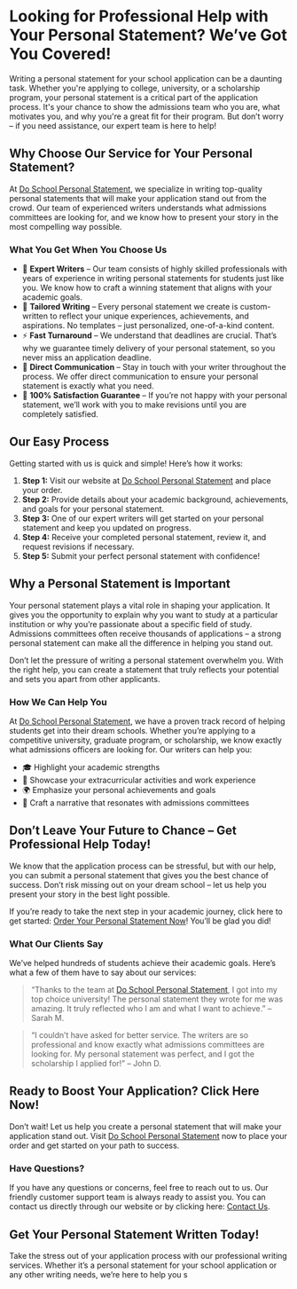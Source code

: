 # Looking for Professional Help with Your Personal Statement? We’ve Got You Covered!

Writing a personal statement for your school application can be a daunting task. Whether you're applying to college, university, or a scholarship program, your personal statement is a critical part of the application process. It's your chance to show the admissions team who you are, what motivates you, and why you're a great fit for their program. But don’t worry – if you need assistance, our expert team is here to help!

## Why Choose Our Service for Your Personal Statement?

At [Do School Personal Statement](https://tinyurl.com/topessay?keyword=do+school+personal+statement), we specialize in writing top-quality personal statements that will make your application stand out from the crowd. Our team of experienced writers understands what admissions committees are looking for, and we know how to present your story in the most compelling way possible.

### What You Get When You Choose Us

- 🚀 **Expert Writers** – Our team consists of highly skilled professionals with years of experience in writing personal statements for students just like you. We know how to craft a winning statement that aligns with your academic goals.
- 🎯 **Tailored Writing** – Every personal statement we create is custom-written to reflect your unique experiences, achievements, and aspirations. No templates – just personalized, one-of-a-kind content.
- ⚡ **Fast Turnaround** – We understand that deadlines are crucial. That’s why we guarantee timely delivery of your personal statement, so you never miss an application deadline.
- 💬 **Direct Communication** – Stay in touch with your writer throughout the process. We offer direct communication to ensure your personal statement is exactly what you need.
- 🌟 **100% Satisfaction Guarantee** – If you’re not happy with your personal statement, we’ll work with you to make revisions until you are completely satisfied.

## Our Easy Process

Getting started with us is quick and simple! Here’s how it works:

1. **Step 1:** Visit our website at [Do School Personal Statement](https://tinyurl.com/topessay?keyword=do+school+personal+statement) and place your order.
2. **Step 2:** Provide details about your academic background, achievements, and goals for your personal statement.
3. **Step 3:** One of our expert writers will get started on your personal statement and keep you updated on progress.
4. **Step 4:** Receive your completed personal statement, review it, and request revisions if necessary.
5. **Step 5:** Submit your perfect personal statement with confidence!

## Why a Personal Statement is Important

Your personal statement plays a vital role in shaping your application. It gives you the opportunity to explain why you want to study at a particular institution or why you’re passionate about a specific field of study. Admissions committees often receive thousands of applications – a strong personal statement can make all the difference in helping you stand out.

Don’t let the pressure of writing a personal statement overwhelm you. With the right help, you can create a statement that truly reflects your potential and sets you apart from other applicants.

### How We Can Help You

At [Do School Personal Statement](https://tinyurl.com/topessay?keyword=do+school+personal+statement), we have a proven track record of helping students get into their dream schools. Whether you’re applying to a competitive university, graduate program, or scholarship, we know exactly what admissions officers are looking for. Our writers can help you:

- 🎓 Highlight your academic strengths
- 💼 Showcase your extracurricular activities and work experience
- 🌍 Emphasize your personal achievements and goals
- 🔑 Craft a narrative that resonates with admissions committees

## Don’t Leave Your Future to Chance – Get Professional Help Today!

We know that the application process can be stressful, but with our help, you can submit a personal statement that gives you the best chance of success. Don’t risk missing out on your dream school – let us help you present your story in the best light possible.

If you’re ready to take the next step in your academic journey, click here to get started: [Order Your Personal Statement Now](https://tinyurl.com/topessay?keyword=do+school+personal+statement)! You’ll be glad you did!

### What Our Clients Say

We’ve helped hundreds of students achieve their academic goals. Here’s what a few of them have to say about our services:

> “Thanks to the team at [Do School Personal Statement](https://tinyurl.com/topessay?keyword=do+school+personal+statement), I got into my top choice university! The personal statement they wrote for me was amazing. It truly reflected who I am and what I want to achieve.” – Sarah M.

> “I couldn’t have asked for better service. The writers are so professional and know exactly what admissions committees are looking for. My personal statement was perfect, and I got the scholarship I applied for!” – John D.

## Ready to Boost Your Application? Click Here Now!

Don’t wait! Let us help you create a personal statement that will make your application stand out. Visit [Do School Personal Statement](https://tinyurl.com/topessay?keyword=do+school+personal+statement) now to place your order and get started on your path to success.

### Have Questions?

If you have any questions or concerns, feel free to reach out to us. Our friendly customer support team is always ready to assist you. You can contact us directly through our website or by clicking here: [Contact Us](https://tinyurl.com/topessay?keyword=do+school+personal+statement).

## Get Your Personal Statement Written Today!

Take the stress out of your application process with our professional writing services. Whether it’s a personal statement for your school application or any other writing needs, we’re here to help you s
